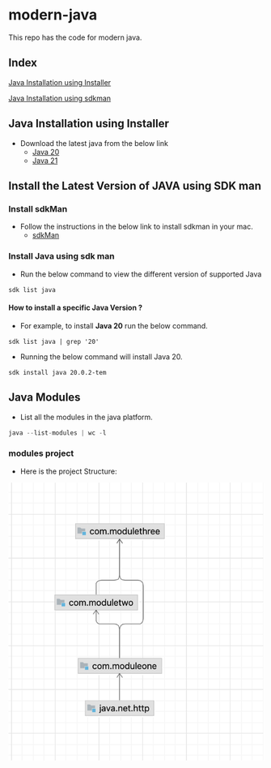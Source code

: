 # modern-java

This repo has the code for modern java.

## Index

[Java Installation using Installer](#java-installation-using-installer)

[Java Installation using sdkman](#install-java-using-sdk-man)

## Java Installation using Installer

- Download the latest java from the below link
  - [Java 20](https://www.oracle.com/java/technologies/javase/jdk20-archive-downloads.html)
  - [Java 21](https://www.oracle.com/java/technologies/downloads/)

## Install the Latest Version of JAVA using SDK man

### Install sdkMan

- Follow the instructions in the below link to install sdkman in your mac.
    - [sdkMan](https://sdkman.io/install)

### Install Java using sdk man

- Run the below command to view the different version of supported Java
```agsl
sdk list java
```
#### How to install a specific Java Version ?

- For example, to install **Java 20** run the below command.

```linux
sdk list java | grep '20'
```
- Running the below command will install Java 20.

```linux
sdk install java 20.0.2-tem
```
 

## Java Modules

- List all the modules in the java platform.

```java
java --list-modules | wc -l
```

### modules project

- Here is the project Structure:

![Modules](images/modules-1.png)